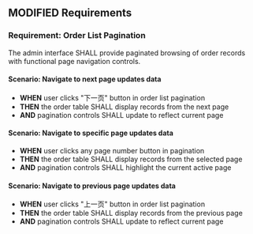 ## MODIFIED Requirements
### Requirement: Order List Pagination
The admin interface SHALL provide paginated browsing of order records with functional page navigation controls.

#### Scenario: Navigate to next page updates data
- **WHEN** user clicks "下一页" button in order list pagination
- **THEN** the order table SHALL display records from the next page
- **AND** pagination controls SHALL update to reflect current page

#### Scenario: Navigate to specific page updates data
- **WHEN** user clicks any page number button in pagination
- **THEN** the order table SHALL display records from the selected page
- **AND** pagination controls SHALL highlight the current active page

#### Scenario: Navigate to previous page updates data
- **WHEN** user clicks "上一页" button in order list pagination
- **THEN** the order table SHALL display records from the previous page
- **AND** pagination controls SHALL update to reflect current page